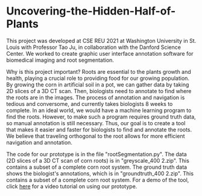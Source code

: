 # Uncovering-the-Hidden-Half-of-Plants
This project was developed at CSE REU 2021 at Washington University in St. Louis with Professor Tao Ju, in collaboration with the Danford Science Center. 
We worked to create graphic user interface annotation software for biomedical imaging and root segmentation. 

Why is this project important?
Roots are essential to the plants growth and health, playing a crucial role to providing food for our growing population. 
By growing the corn in artificial soil in a pot, we can gather data by taking 2D slices of a 3D CT scan.
Then, biologists need to annotate to find where the roots are in the images. The process of annotation and navigation is tedious and conversome, and currently takes biologists 8 weeks to complete. 
In an ideal world, we would have a machine learning program to find the roots.  However, to make such a program requires ground truth data, so manual annotation is still necessary. Thus, our goal is to create a tool that makes it easier and faster for biologists to find and annotate the roots. We believe that traveling orthogonal to the root allows for more efficient navigation and annotation. 

The code for our prototype is in the file "rootSegmentation.py". 
The data (2D slices of a 3D CT scan of corn roots) is in "greyscale_400 2.zip". This contains a subset of a complete corn root system. 
The ground truth data shows the biologist's annotations, which is in "groundtruth_400 2.zip". This contains a subset of a complete corn root system. 
For a demo of the tool, click [here](https://www.youtube.com/watch?v=LFIK5Elue1U) for a video tutorial on using our prototype. 
